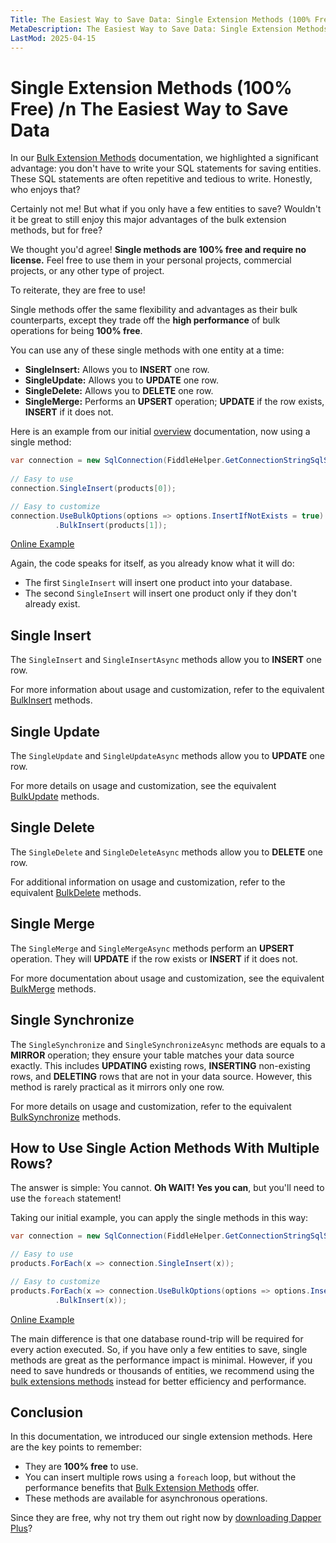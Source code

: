 ```yaml
---
Title: The Easiest Way to Save Data: Single Extension Methods (100% Free) 
MetaDescription: The Easiest Way to Save Data: Single Extension Methods (100% Free) 
LastMod: 2025-04-15
---
```


# Single Extension Methods (100% Free) /n The Easiest Way to Save Data

In our [Bulk Extension Methods](/bulk-extensions-methods) documentation, we highlighted a significant advantage: you don't have to write your SQL statements for saving entities. These SQL statements are often repetitive and tedious to write. Honestly, who enjoys that?

Certainly not me! But what if you only have a few entities to save? Wouldn't it be great to still enjoy this major advantages of the bulk extension methods, but for free?

We thought you'd agree! **Single methods are 100% free and require no license.** Feel free to use them in your personal projects, commercial projects, or any other type of project.

To reiterate, they are free to use!

Single methods offer the same flexibility and advantages as their bulk counterparts, except they trade off the **high performance** of bulk operations for being **100% free**.

You can use any of these single methods with one entity at a time:
- **SingleInsert:** Allows you to **INSERT** one row.
- **SingleUpdate:** Allows you to **UPDATE** one row.
- **SingleDelete:** Allows you to **DELETE** one row.
- **SingleMerge:** Performs an **UPSERT** operation; **UPDATE** if the row exists, **INSERT** if it does not.

Here is an example from our initial [overview](/overview) documentation, now using a single method:

```csharp
var connection = new SqlConnection(FiddleHelper.GetConnectionStringSqlServer());
		
// Easy to use
connection.SingleInsert(products[0]);

// Easy to customize
connection.UseBulkOptions(options => options.InsertIfNotExists = true)
		  .BulkInsert(products[1]);
```

[Online Example](https://dotnetfiddle.net/pwcR2q)

Again, the code speaks for itself, as you already know what it will do:

- The first `SingleInsert` will insert one product into your database.
- The second `SingleInsert` will insert one product only if they don't already exist.

## Single Insert

The `SingleInsert` and `SingleInsertAsync` methods allow you to **INSERT** one row.

For more information about usage and customization, refer to the equivalent [BulkInsert](/bulk-insert) methods.

## Single Update

The `SingleUpdate` and `SingleUpdateAsync` methods allow you to **UPDATE** one row.

For more details on usage and customization, see the equivalent [BulkUpdate](/bulk-update) methods.

## Single Delete

The `SingleDelete` and `SingleDeleteAsync` methods allow you to **DELETE** one row.

For additional information on usage and customization, refer to the equivalent [BulkDelete](/bulk-delete) methods.

## Single Merge

The `SingleMerge` and `SingleMergeAsync` methods perform an **UPSERT** operation. They will **UPDATE** if the row exists or **INSERT** if it does not.

For more documentation about usage and customization, see the equivalent [BulkMerge](/bulk-merge) methods.

## Single Synchronize

The `SingleSynchronize` and `SingleSynchronizeAsync` methods are equals to a **MIRROR** operation; they ensure your table matches your data source exactly. This includes **UPDATING** existing rows, **INSERTING** non-existing rows, and **DELETING** rows that are not in your data source. However, this method is rarely practical as it mirrors only one row.

For more details on usage and customization, refer to the equivalent [BulkSynchronize](/bulk-synchronize) methods.

## How to Use Single Action Methods With Multiple Rows?

The answer is simple: You cannot. **Oh WAIT! Yes you can**, but you'll need to use the `foreach` statement!

Taking our initial example, you can apply the single methods in this way:

```csharp
var connection = new SqlConnection(FiddleHelper.GetConnectionStringSqlServer());

// Easy to use
products.ForEach(x => connection.SingleInsert(x));

// Easy to customize
products.ForEach(x => connection.UseBulkOptions(options => options.InsertIfNotExists = true)
		  .BulkInsert(x));
```

[Online Example](https://dotnetfiddle.net/f0Hf1F)

The main difference is that one database round-trip will be required for every action executed. So, if you have only a few entities to save, single methods are great as the performance impact is minimal. However, if you need to save hundreds or thousands of entities, we recommend using the [bulk extensions methods](/bulk-extensions-methods) instead for better efficiency and performance.

## Conclusion

In this documentation, we introduced our single extension methods. Here are the key points to remember:

- They are **100% free** to use.
- You can insert multiple rows using a `foreach` loop, but without the performance benefits that [Bulk Extension Methods](/bulk-extensions-methods) offer.
- These methods are available for asynchronous operations.

Since they are free, why not try them out right now by [downloading Dapper Plus](/download)?